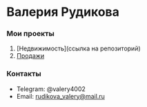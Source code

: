 # Валерия Рудикова  
### Мои проекты  
1. [Недвижимость](ссылка на репозиторий) 
2. [Продажи](ссылка)
### Контакты  
- Telegram: @valery4002
- Email: rudikova_valery@mail.ru  
